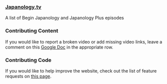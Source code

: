### [Japanology.tv](http://japanology.tv)
A list of Begin Japanology and Japanology Plus episodes

### Contributing Content
If you would like to report a broken video or add missing video links, leave a comment on this [Google Doc](https://docs.google.com/spreadsheets/d/1rjtVle08VtK7AM9GMZ1zgQpTpctw0n9mCm8VOYN-Qso/comment) in the appropriate row.

### Contributing Code
If you would like to help improve the website, check out the list of feature requests on [this page](https://github.com/reustle/japanology/issues).
